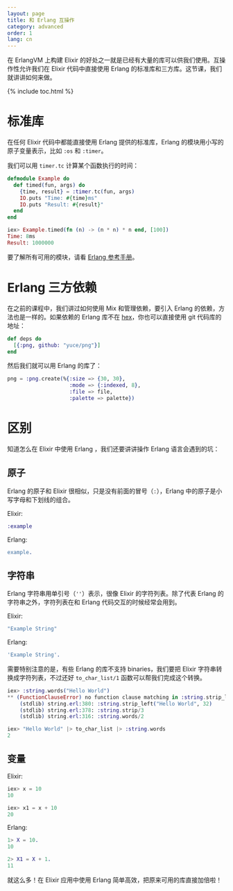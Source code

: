 ```yaml
---
layout: page
title: 和 Erlang 互操作
category: advanced
order: 1
lang: cn
---
```


在 ErlangVM 上构建 Elixir 的好处之一就是已经有大量的库可以供我们使用。互操作性允许我们在 Elixir 代码中直接使用 Erlang 的标准库和三方库。这节课，我们就讲讲如何来做。

{% include toc.html %}

# 标准库
在任何 Elixir 代码中都能直接使用 Erlang 提供的标准库，Erlang 的模块用小写的原子变量表示，比如 `:os` 和 `:timer`。

我们可以用 `timer.tc` 计算某个函数执行的时间：

```elixir
defmodule Example do
  def timed(fun, args) do
    {time, result} = :timer.tc(fun, args)
    IO.puts "Time: #{time}ms"
    IO.puts "Result: #{result}"
  end
end

iex> Example.timed(fn (n) -> (n * n) * n end, [100])
Time: 8ms
Result: 1000000
```

要了解所有可用的模块，请看 [Erlang 参考手册](http://erlang.org/doc/apps/stdlib/)。

# Erlang 三方依赖
在之前的课程中，我们讲过如何使用 Mix 和管理依赖，要引入 Erlang 的依赖，方法也是一样的。如果依赖的 Erlang 库不在 [hex](https://hex.pm)，你也可以直接使用 git 代码库的地址：

```elixir
def deps do
  [{:png, github: "yuce/png"}]
end
```

然后我们就可以用 Erlang 的库了：

```elixir
png = :png.create(%{:size => {30, 30},
                    :mode => {:indexed, 8},
                    :file => file,
                    :palette => palette})
```

# 区别
知道怎么在 Elixir 中使用 Erlang ，我们还要讲讲操作 Erlang 语言会遇到的坑：

## 原子
Erlang 的原子和 Elixir 很相似，只是没有前面的冒号（`:`），Erlang 中的原子是小写字母和下划线的组合。

Elixir:

```elixir
:example
```

Erlang:

```erlang
example.
```

## 字符串
Erlang 字符串用单引号（`''`）表示，很像 Elixir 的字符列表。除了代表 Erlang 的字符串之外，字符列表在和 Erlang 代码交互的时候经常会用到。

Elixir:

```elixir
"Example String"
```

Erlang:

```erlang
'Example String'.
```

需要特别注意的是，有些 Erlang 的库不支持 binaries，我们要把 Elixir 字符串转换成字符列表，不过还好 `to_char_list/1` 函数可以帮我们完成这个转换。

```elixir
iex> :string.words("Hello World")
** (FunctionClauseError) no function clause matching in :string.strip_left/2
    (stdlib) string.erl:380: :string.strip_left("Hello World", 32)
    (stdlib) string.erl:378: :string.strip/3
    (stdlib) string.erl:316: :string.words/2

iex> "Hello World" |> to_char_list |> :string.words
2
```

## 变量
Elixir:

```elixir
iex> x = 10
10

iex> x1 = x + 10
20
```

Erlang:

```erlang
1> X = 10.
10

2> X1 = X + 1.
11
```

就这么多！在 Elixir 应用中使用 Erlang 简单高效，把原来可用的库直接加倍啦！
